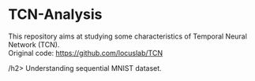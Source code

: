 # TCN-Analysis
This repository aims at studying some characteristics of Temporal Neural Network (TCN). \
Original code: https://github.com/locuslab/TCN


/h2> Understanding sequential MNIST dataset. </h2>
